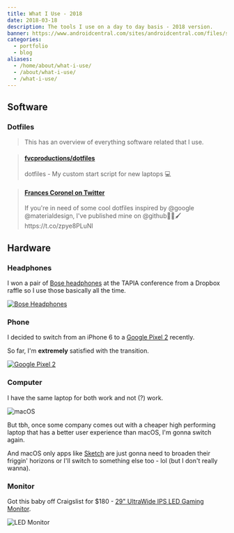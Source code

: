 ```yaml
---
title: What I Use - 2018
date: 2018-03-18
description: The tools I use on a day to day basis - 2018 version.
banner: https://www.androidcentral.com/sites/androidcentral.com/files/styles/xlarge_wm_brw/public/article_images/2017/10/google-pixel-2-pixel-2-xl-hands-on-2.jpg
categories:
  - portfolio
  - blog
aliases:
  - /home/about/what-i-use/
  - /about/what-i-use/
  - /what-i-use/
---
```


## Software

### Dotfiles

> This has an overview of everything software related that I use.

<blockquote class="embedly-card"><h4><a href="https://github.com/fvcproductions/dotfiles">fvcproductions/dotfiles</a></h4><p>dotfiles - My custom start script for new laptops 💻</p></blockquote>
<script async src="//cdn.embedly.com/widgets/platform.js" charset="UTF-8"></script>

<blockquote class="embedly-card"><h4><a href="https://twitter.com/fvcproductions/status/927052673781719040">Frances Coronel on Twitter</a></h4><p>If you're in need of some cool dotfiles inspired by @google @materialdesign, I've published mine on @github🎨🎉🖌️ https://t.co/zpye8PLuNl</p></blockquote>

## Hardware

### Headphones

I won a pair of [Bose headphones](https://bose.com/en_us/products/headphones.html) at the TAPIA conference from a Dropbox raffle so I use those basically all the time.

[![Bose Headphones](https://cnet2.cbsistatic.com/img/IwuqCeoFETSbn95uZhqoHKaFu8A=/2017/09/26/4c6ec5f4-8dcb-45c7-8770-e87208e3d3ae/17bose-quietcomfort-35-ii.jpg)](https://www.bose.com/en_us/products/headphones.html)

### Phone

I decided to switch from an iPhone 6 to a [Google Pixel 2](https://store.google.com/product/pixel_2) recently.

So far, I'm **extremely** satisfied with the transition.

[![Google Pixel 2](https://media.wired.com/photos/59d4290d60c1a86fbf83ea5e/master/w_2400,c_limit/Taim_2GRP_BF_oreo-TA.jpg)](https://store.google.com/product/pixel_2)

### Computer

I have the same laptop for both work and not (?) work.

![macOS](https://i.imgur.com/4Xv2LhE.png)

But tbh, once some company comes out with a cheaper high performing laptop that has a better user experience than macOS, I'm gonna switch again.

And macOS only apps like [Sketch](https://www.sketchapp.com/) are just gonna need to broaden their friggin' horizons or I'll switch to something else too - lol (but I don't really wanna).

### Monitor

Got this baby off Craigslist for $180 - [29" UltraWide IPS LED Gaming Monitor](https://www.lg.com/us/monitors/lg-29UM57-P-ultrawide-led-monitor).

![LED Monitor](https://www.lg.com/us/images/monitors/29um57-p/gallery/large01.jpg)
